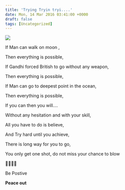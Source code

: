 ```yaml
---
title: 'Trying Tryin tryi....'
date: Mon, 14 Mar 2016 03:41:00 +0000
draft: false
tags: [Uncategorized]
---
```


[![](https://lh3.googleusercontent.com/-V2gJOL04H-g/VuYrr6YcyTI/AAAAAAAAiqo/YaosEkZR43A/s640/blogger-image-1966473486.jpg)](https://lh3.googleusercontent.com/-V2gJOL04H-g/VuYrr6YcyTI/AAAAAAAAiqo/YaosEkZR43A/s640/blogger-image-1966473486.jpg)

If Man can walk on moon ,

Then everything is possible,

If Gandhi forced British to go without any weapon,

Then everything is possible,

If Man can go to deepest point in the ocean,

Then everything is possible,

If you can then you will....

Without any hesitation and with your skill,

All you have to do is believe,

And Try hard until you achieve,

There is long way for you to go,

You only get one shot, do not miss your chance to blow

🖖🏻😜😃

Be Postive

**Peace out**